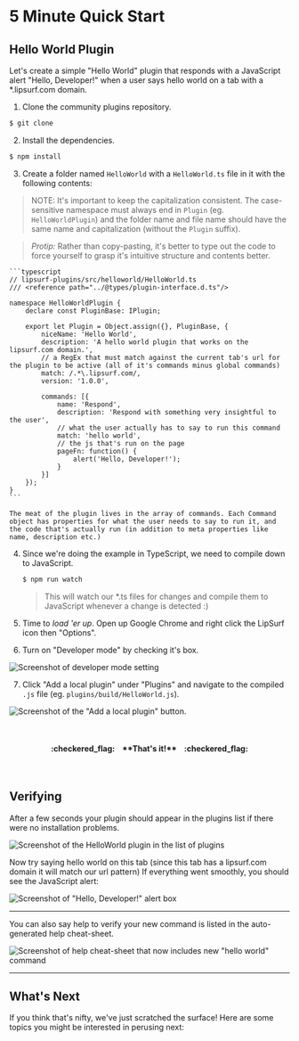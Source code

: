 # 5 Minute Quick Start

## Hello World Plugin

Let's create a simple "Hello World" plugin that responds with a JavaScript alert "Hello, Developer!" when a user says <span class="voice-cmd">hello world</span> on a tab with a *.lipsurf.com domain.

 1. Clone the community plugins repository.

 ```bash
 $ git clone
 ```

 2. Install the dependencies.

 ```bash
 $ npm install
 ```

 3. Create a folder named `HelloWorld` with a `HelloWorld.ts` file in it with the following contents:

 > NOTE: It's important to keep the capitalization consistent. The case-sensitive namespace must always end in `Plugin` (eg. `HelloWorldPlugin`) and
   the folder name and file name should have the same name and capitalization (without the `Plugin` suffix).

 > *Protip:* Rather than copy-pasting, it's better to type out the code to force yourself to grasp it's intuitive structure and contents better.

    ```typescript
    // lipsurf-plugins/src/helloworld/HelloWorld.ts
    /// <reference path="../@types/plugin-interface.d.ts"/>

    namespace HelloWorldPlugin {
        declare const PluginBase: IPlugin;

        export let Plugin = Object.assign({}, PluginBase, {
            niceName: 'Hello World',
            description: 'A hello world plugin that works on the lipsurf.com domain.',
            // a RegEx that must match against the current tab's url for the plugin to be active (all of it's commands minus global commands)
            match: /.*\.lipsurf.com/,
            version: '1.0.0',

            commands: [{
                name: 'Respond',
                description: 'Respond with something very insightful to the user',
                // what the user actually has to say to run this command
                match: 'hello world',
                // the js that's run on the page
                pageFn: function() {
                    alert('Hello, Developer!');
                }
            }]
        });
    }
    ```

    The meat of the plugin lives in the array of commands. Each Command object has properties for what the user needs to say to run it, and the code that's actually run (in addition to meta properties like name, description etc.)

 4. Since we're doing the example in TypeScript, we need to compile down to JavaScript.

    ```bash
    $ npm run watch
    ```

    > This will watch our *.ts files for changes and compile them to JavaScript whenever a change is detected :)

 5. Time to _load 'er up_. Open up Google Chrome and right click the LipSurf icon then "Options".

 6. Turn on "Developer mode" by checking it's box.

 ![Screenshot of developer mode setting](/assets/img/developer-mode.png)

 7. Click "Add a local plugin" under "Plugins" and navigate to the compiled `.js` file (eg. `plugins/build/HelloWorld.js`).

 ![Screenshot of the "Add a local plugin" button.](/assets/img/add-a-local-plugin.png)

<br>

 <h4 align=center>
 :checkered_flag: &nbsp;&nbsp;  **That's it!**  &nbsp;&nbsp; :checkered_flag:
 </h4>

<br>

## Verifying

  After a few seconds your plugin should appear in the plugins list if there were no installation problems.

  ![Screenshot of the HelloWorld plugin in the list of plugins](/assets/img/local-plugin-added.png)

  Now try saying <span class="voice-cmd">hello world</span> on this tab (since this tab has a lipsurf.com domain it will match our url pattern)
  If everything went smoothly, you should see the JavaScript alert:

  ![Screenshot of "Hello, Developer!" alert box](/assets/img/hello-world-alert.png)


---


  You can also say <span class="voice-cmd">help</span> to verify your new command is listed in the auto-generated help cheat-sheet.

  ![Screenshot of help cheat-sheet that now includes new "hello world" command](/assets/img/help-screen.png)

---

## What's Next
  If you think that's nifty, we've just scratched the surface! Here are some topics you might be interested in perusing next:


